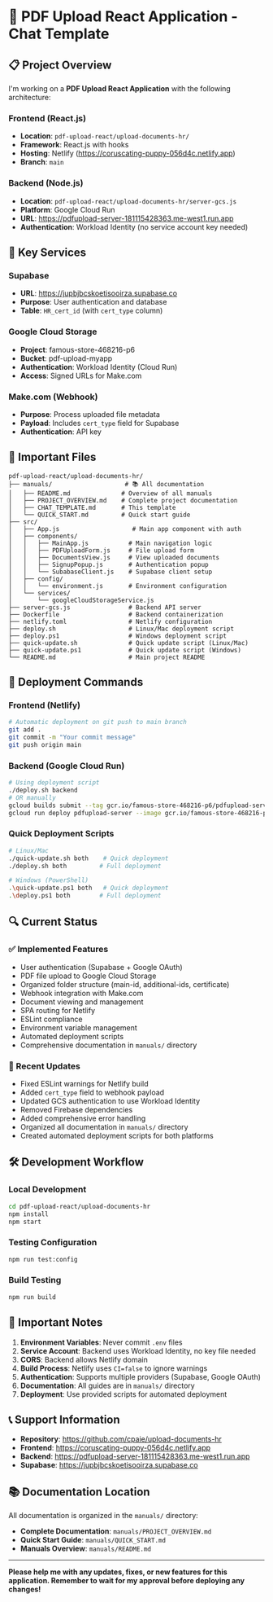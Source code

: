 # 🚀 PDF Upload React Application - Chat Template

## 📋 Project Overview

I'm working on a **PDF Upload React Application** with the following architecture:

### Frontend (React.js)
- **Location**: `pdf-upload-react/upload-documents-hr/`
- **Framework**: React.js with hooks
- **Hosting**: Netlify (https://coruscating-puppy-056d4c.netlify.app)
- **Branch**: `main`

### Backend (Node.js)
- **Location**: `pdf-upload-react/upload-documents-hr/server-gcs.js`
- **Platform**: Google Cloud Run
- **URL**: https://pdfupload-server-181115428363.me-west1.run.app
- **Authentication**: Workload Identity (no service account key needed)

## 🔧 Key Services

### Supabase
- **URL**: https://jupbjbcskoetisooirza.supabase.co
- **Purpose**: User authentication and database
- **Table**: `HR_cert_id` (with `cert_type` column)

### Google Cloud Storage
- **Project**: famous-store-468216-p6
- **Bucket**: pdf-upload-myapp
- **Authentication**: Workload Identity (Cloud Run)
- **Access**: Signed URLs for Make.com

### Make.com (Webhook)
- **Purpose**: Process uploaded file metadata
- **Payload**: Includes `cert_type` field for Supabase
- **Authentication**: API key

## 📁 Important Files

```
pdf-upload-react/upload-documents-hr/
├── manuals/                    # 📚 All documentation
│   ├── README.md              # Overview of all manuals
│   ├── PROJECT_OVERVIEW.md    # Complete project documentation
│   ├── CHAT_TEMPLATE.md       # This template
│   └── QUICK_START.md         # Quick start guide
├── src/
│   ├── App.js                    # Main app component with auth
│   ├── components/
│   │   ├── MainApp.js           # Main navigation logic
│   │   ├── PDFUploadForm.js     # File upload form
│   │   ├── DocumentsView.js     # View uploaded documents
│   │   ├── SignupPopup.js       # Authentication popup
│   │   └── SubabaseClient.js    # Supabase client setup
│   ├── config/
│   │   └── environment.js       # Environment configuration
│   └── services/
│       └── googleCloudStorageService.js
├── server-gcs.js                # Backend API server
├── Dockerfile                   # Backend containerization
├── netlify.toml                 # Netlify configuration
├── deploy.sh                    # Linux/Mac deployment script
├── deploy.ps1                   # Windows deployment script
├── quick-update.sh              # Quick update script (Linux/Mac)
├── quick-update.ps1             # Quick update script (Windows)
└── README.md                    # Main project README
```

## 🚀 Deployment Commands

### Frontend (Netlify)
```bash
# Automatic deployment on git push to main branch
git add .
git commit -m "Your commit message"
git push origin main
```

### Backend (Google Cloud Run)
```bash
# Using deployment script
./deploy.sh backend
# OR manually
gcloud builds submit --tag gcr.io/famous-store-468216-p6/pdfupload-server
gcloud run deploy pdfupload-server --image gcr.io/famous-store-468216-p6/pdfupload-server --platform managed --region me-west1 --allow-unauthenticated
```

### Quick Deployment Scripts
```bash
# Linux/Mac
./quick-update.sh both    # Quick deployment
./deploy.sh both         # Full deployment

# Windows (PowerShell)
.\quick-update.ps1 both   # Quick deployment
.\deploy.ps1 both        # Full deployment
```

## 🔍 Current Status

### ✅ Implemented Features
- User authentication (Supabase + Google OAuth)
- PDF file upload to Google Cloud Storage
- Organized folder structure (main-id, additional-ids, certificate)
- Webhook integration with Make.com
- Document viewing and management
- SPA routing for Netlify
- ESLint compliance
- Environment variable management
- Automated deployment scripts
- Comprehensive documentation in `manuals/` directory

### 🔄 Recent Updates
- Fixed ESLint warnings for Netlify build
- Added `cert_type` field to webhook payload
- Updated GCS authentication to use Workload Identity
- Removed Firebase dependencies
- Added comprehensive error handling
- Organized all documentation in `manuals/` directory
- Created automated deployment scripts for both platforms

## 🛠️ Development Workflow

### Local Development
```bash
cd pdf-upload-react/upload-documents-hr
npm install
npm start
```

### Testing Configuration
```bash
npm run test:config
```

### Build Testing
```bash
npm run build
```

## 🚨 Important Notes

1. **Environment Variables**: Never commit `.env` files
2. **Service Account**: Backend uses Workload Identity, no key file needed
3. **CORS**: Backend allows Netlify domain
4. **Build Process**: Netlify uses `CI=false` to ignore warnings
5. **Authentication**: Supports multiple providers (Supabase, Google OAuth)
6. **Documentation**: All guides are in `manuals/` directory
7. **Deployment**: Use provided scripts for automated deployment

## 📞 Support Information

- **Repository**: https://github.com/cpaie/upload-documents-hr
- **Frontend**: https://coruscating-puppy-056d4c.netlify.app
- **Backend**: https://pdfupload-server-181115428363.me-west1.run.app
- **Supabase**: https://jupbjbcskoetisooirza.supabase.co

## 📚 Documentation Location

All documentation is organized in the `manuals/` directory:
- **Complete Documentation**: `manuals/PROJECT_OVERVIEW.md`
- **Quick Start Guide**: `manuals/QUICK_START.md`
- **Manuals Overview**: `manuals/README.md`

---

**Please help me with any updates, fixes, or new features for this application. Remember to wait for my approval before deploying any changes!**
